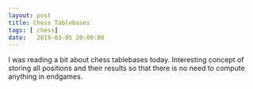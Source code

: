 ```yaml
---
layout: post
title: Chess Tablebases
tags: [ chess]
date:   2019-03-05 20:00:00
---
```


I was reading a bit about chess tablebases today. Interesting concept of
storing all positions and their results so that there is no need to compute
anything in endgames.

